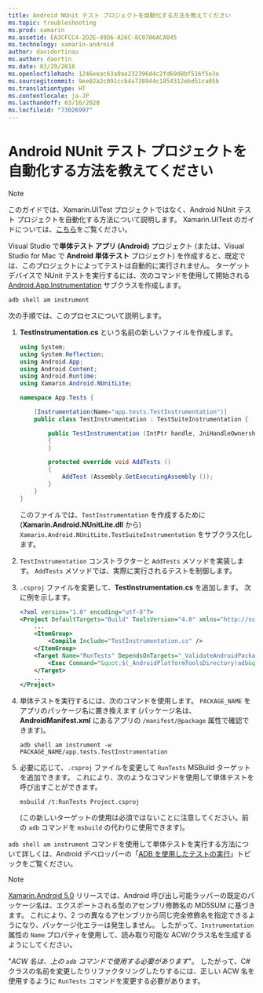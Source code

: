 ```yaml
---
title: Android NUnit テスト プロジェクトを自動化する方法を教えてください
ms.topic: troubleshooting
ms.prod: xamarin
ms.assetid: EA3CFCC4-2D2E-49D6-A26C-8C0706ACA045
ms.technology: xamarin-android
author: davidortinau
ms.author: daortin
ms.date: 03/29/2018
ms.openlocfilehash: 1246eeac63a0ae232396d4c2fd69d8bf516f5e3e
ms.sourcegitcommit: 9ee02a2c091ccb4a728944c1854312ebd51ca05b
ms.translationtype: HT
ms.contentlocale: ja-JP
ms.lasthandoff: 03/10/2020
ms.locfileid: "73026997"
---
```

# <a name="how-do-i-automate-an-android-nunit-test-project"></a>Android NUnit テスト プロジェクトを自動化する方法を教えてください

> [!NOTE]
> このガイドでは、Xamarin.UITest プロジェクトではなく、Android NUnit テスト プロジェクトを自動化する方法について説明します。 Xamarin.UITest のガイドについては、[こちら](https://docs.microsoft.com/appcenter/test-cloud/preparing-for-upload/xamarin-android-uitest)をご覧ください。

Visual Studio で**単体テスト アプリ (Android)** プロジェクト (または、Visual Studio for Mac で **Android 単体テスト** プロジェクト) を作成すると、既定では、このプロジェクトによってテストは自動的に実行されません。
ターゲット デバイスで NUnit テストを実行するには、次のコマンドを使用して開始される [Android.App.Instrumentation](xref:Android.App.Instrumentation) サブクラスを作成します。 

```shell
adb shell am instrument 
```

次の手順では、このプロセスについて説明します。

1. **TestInstrumentation.cs** という名前の新しいファイルを作成します。 

    ```cs 
    using System;
    using System.Reflection;
    using Android.App;
    using Android.Content;
    using Android.Runtime;
    using Xamarin.Android.NUnitLite;

    namespace App.Tests {

        [Instrumentation(Name="app.tests.TestInstrumentation")]
        public class TestInstrumentation : TestSuiteInstrumentation {

            public TestInstrumentation (IntPtr handle, JniHandleOwnership transfer) : base (handle, transfer)
            {
            }

            protected override void AddTests ()
            {
                AddTest (Assembly.GetExecutingAssembly ());
            }
        }
    }
    ```

    このファイルでは、`TestInstrumentation` を作成するために (**Xamarin.Android.NUnitLite.dll** から) `Xamarin.Android.NUnitLite.TestSuiteInstrumentation` をサブクラス化します。

2. `TestInstrumentation` コンストラクターと `AddTests` メソッドを実装します。 `AddTests` メソッドでは、実際に実行されるテストを制御します。

3. `.csproj` ファイルを変更して、**TestInstrumentation.cs** を追加します。 次に例を示します。

    ```xml
    <?xml version="1.0" encoding="utf-8"?>
    <Project DefaultTargets="Build" ToolsVersion="4.0" xmlns="http://schemas.microsoft.com/developer/msbuild/2003">
        ...
        <ItemGroup>
            <Compile Include="TestInstrumentation.cs" />
        </ItemGroup>
        <Target Name="RunTests" DependsOnTargets="_ValidateAndroidPackageProperties">
            <Exec Command="&quot;$(_AndroidPlatformToolsDirectory)adb&quot; $(AdbTarget) $(AdbOptions) shell am instrument -w $(_AndroidPackage)/app.tests.TestInstrumentation" />
        </Target>
        ...
    </Project>
    ```

4. 単体テストを実行するには、次のコマンドを使用します。 `PACKAGE_NAME` をアプリのパッケージ名に置き換えます (パッケージ名は、**AndroidManifest.xml** にあるアプリの `/manifest/@package` 属性で確認できます)。

    ```shell
    adb shell am instrument -w PACKAGE_NAME/app.tests.TestInstrumentation
    ```

5. 必要に応じて、`.csproj` ファイルを変更して `RunTests` MSBuild ターゲットを追加できます。 これにより、次のようなコマンドを使用して単体テストを呼び出すことができます。

    ```shell
    msbuild /t:RunTests Project.csproj
    ```

    (この新しいターゲットの使用は必須ではないことに注意してください。前の `adb` コマンドを `msbuild` の代わりに使用できます)。

`adb shell am instrument` コマンドを使用して単体テストを実行する方法について詳しくは、Android デベロッパーの「[ADB を使用したテストの実行](https://developer.android.com/studio/test/command-line.html#RunTestsDevice)」トピックをご覧ください。

> [!NOTE]
> [Xamarin.Android 5.0](https://github.com/xamarin/release-notes-archive/blob/master/release-notes/android/xamarin.android_5/xamarin.android_5.1/index.md#Android_Callable_Wrapper_Naming) リリースでは、Android 呼び出し可能ラッパーの既定のパッケージ名は、エクスポートされる型のアセンブリ修飾名の MD5SUM に基づきます。 これにより、2 つの異なるアセンブリから同じ完全修飾名を指定できるようになり、パッケージ化エラーは発生しません。 したがって、`Instrumentation` 属性の `Name` プロパティを使用して、読み取り可能な ACW/クラス名を生成するようにしてください。

"_ACW 名は、上の `adb` コマンドで使用する必要があります_"。
したがって、C# クラスの名前を変更したりリファクタリングしたりするには、正しい ACW 名を使用するように `RunTests` コマンドを変更する必要があります。
